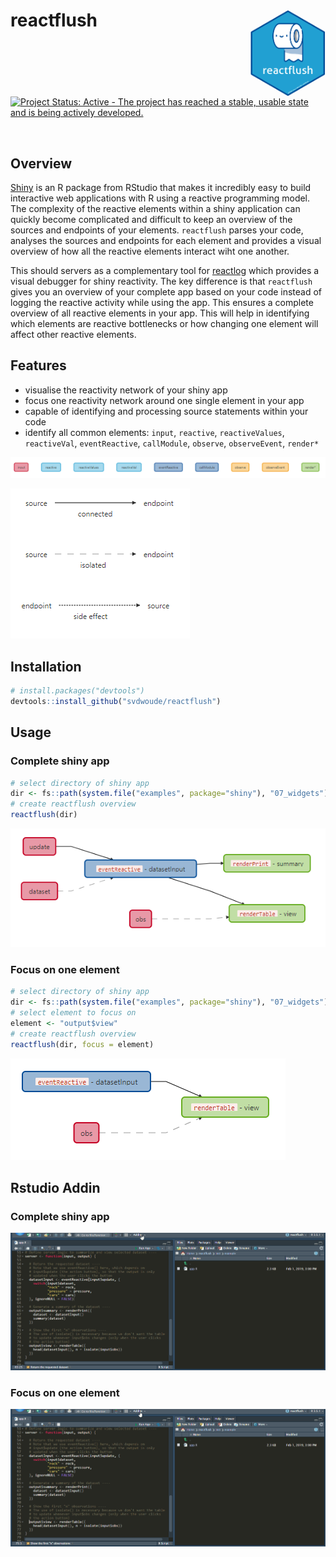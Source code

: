 # reactflush <a href='https://github.com/svdwoude/reactflush'><img src='inst/reactflush.png' align="right" height="139" /></a>

[![Project Status: Active - The project has reached a stable, usable state and is being actively developed.](http://www.repostatus.org/badges/latest/active.svg)](http://www.repostatus.org/#active)

<br>

## Overview

[Shiny](https://github.com/rstudio/shiny)  is an R package from RStudio that makes 
it incredibly easy to build interactive web applications with R using a reactive 
programming model. The complexity of the reactive elements within a shiny application 
can quickly become complicated and difficult to keep an overview of the sources 
and endpoints of your elements. 
`reactflush` parses your code, analyses the sources and endpoints for each element
and provides a visual overview of how all the reactive elements interact wiht one
another.

This should servers as a complementary tool for [reactlog](https://github.com/rstudio/reactlog)
which provides a visual debugger for shiny reactivity. The key difference is that 
`reactflush` gives you an overview of your complete app based on your code instead
of logging the reactive activity while using the app. This ensures a complete overview
of all reactive elements in your app. This will help in identifying which elements
are reactive bottlenecks or how changing one element will affect other reactive elements.

## Features

- visualise the reactivity network of your shiny app
- focus one reactivity network around one single element in your app
- capable of identifying and processing source statements within your code
- identify all common elements: `input`, `reactive`,  `reactiveValues`, `reactiveVal`, `eventReactive`, `callModule`, `observe`, `observeEvent`, `render*`

![nodes](inst/media/reactflush_nodes.png)

![nodes](inst/media/reactflush_edges.png)


## Installation

``` r
# install.packages("devtools")
devtools::install_github("svdwoude/reactflush")
```
## Usage

### Complete shiny app
```r
# select directory of shiny app 
dir <- fs::path(system.file("examples", package="shiny"), "07_widgets")
# create reactflush overview
reactflush(dir)
```

![nodes](inst/media/reactflush_example_full.png)


### Focus on one element

```r
# select directory of shiny app 
dir <- fs::path(system.file("examples", package="shiny"), "07_widgets")
# select element to focus on
element <- "output$view"
# create reactflush overview
reactflush(dir, focus = element)
```

![nodes](inst/media/reactflush_example_focus.png)


## Rstudio Addin

### Complete shiny app
![rstudioa_addin_demo](inst/media/reactflush_rstudioaddin.gif)

### Focus on one element
![rstudioa_addin_demo](inst/media/reactflush_rstudioaddin_focus.gif)


